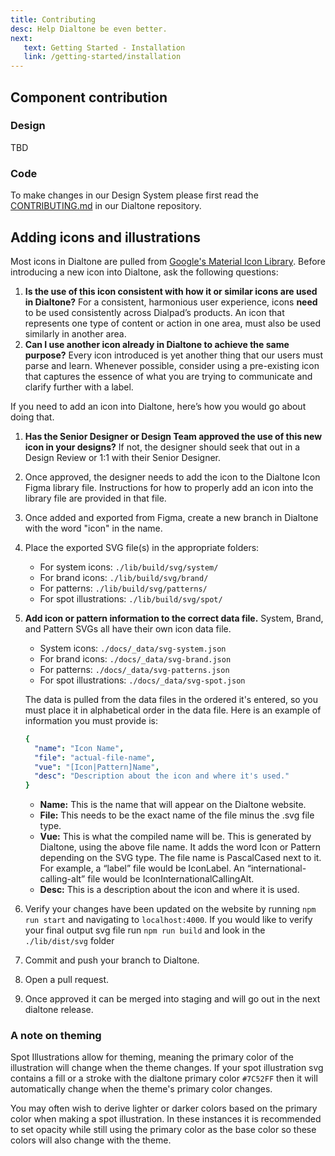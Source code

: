 ```yaml
---
title: Contributing
desc: Help Dialtone be even better.
next:
   text: Getting Started - Installation
   link: /getting-started/installation
---
```


## Component contribution

### Design

TBD

### Code

To make changes in our Design System please first read the
[CONTRIBUTING.md](https://github.com/dialpad/dialtone/blob/staging/.github/CONTRIBUTING.md#contributing)
in our Dialtone repository.

## Adding icons and illustrations

Most icons in Dialtone are pulled from
[Google's Material Icon Library](https://material.io/resources/icons/?style=baseline).
Before introducing a new icon into Dialtone, ask the following questions:

1. **Is the use of this icon consistent with how it or similar icons are used in Dialtone?**
For a consistent, harmonious user experience, icons **need** to be used consistently across Dialpad’s products.
An icon that represents one type of content or action in one area, must also be used similarly in another area.
2. **Can I use another icon already in Dialtone to achieve the same purpose?**
Every icon introduced is yet another thing that our users must parse and learn. Whenever possible,
consider using a pre-existing icon that captures the essence of what you are trying to communicate
and clarify further with a label.

If you need to add an icon into Dialtone, here’s how you would go about doing that.

1. **Has the Senior Designer or Design Team approved the use of this new icon in your designs?**
If not, the designer should seek that out in a Design Review or 1:1 with their Senior Designer.
2. Once approved, the designer needs to add the icon to the Dialtone Icon Figma library file.
Instructions for how to properly add an icon into the library file are provided in that file.
3. Once added and exported from Figma, create a new branch in Dialtone with the word "icon" in the name.
4. Place the exported SVG file(s) in the appropriate folders:
    - For system icons: `./lib/build/svg/system/`
    - For brand icons: `./lib/build/svg/brand/`
    - For patterns: `./lib/build/svg/patterns/`
    - For spot illustrations: `./lib/build/svg/spot/`
5. **Add icon or pattern information to the correct data file.** System, Brand, and Pattern SVGs all have
their own icon data file.
    - System icons: `./docs/_data/svg-system.json`
    - For brand icons: `./docs/_data/svg-brand.json`
    - For patterns: `./docs/_data/svg-patterns.json`
    - For spot illustrations: `./docs/_data/svg-spot.json`

    The data is pulled from the data files in the ordered it's entered, so you must place it in alphabetical order
    in the data file. Here is an example of information you must provide is:

    ```yaml
   {
      "name": "Icon Name",
      "file": "actual-file-name",
      "vue": "[Icon|Pattern]Name",
      "desc": "Description about the icon and where it's used."
    }
    ```

    - **Name:** This is the name that will appear on the Dialtone website.
    - **File:** This needs to be the exact name of the file minus the .svg file type.
    - **Vue:** This is what the compiled name will be. This is generated by Dialtone, using the above file name.
    It adds the word Icon or Pattern depending on the SVG type. The file name is PascalCased next to it. For example,
    a “label” file would be IconLabel. An “international-calling-alt” file would be IconInternationalCallingAlt.
    - **Desc:** This is a description about the icon and where it is used.

6. Verify your changes have been updated on the website by running `npm run start` and navigating to `localhost:4000`.
If you would like to verify your final output svg file run `npm run build` and look in the `./lib/dist/svg` folder
7. Commit and push your branch to Dialtone.
8. Open a pull request.
9. Once approved it can be merged into staging and will go out in the next dialtone release.

### A note on theming

Spot Illustrations allow for theming, meaning the primary color of the illustration will change when the theme changes.
If your spot illustration svg contains a fill or a stroke with the dialtone primary color `#7C52FF`
then it will automatically change when the theme's primary color changes.

You may often wish to derive lighter or darker colors based on the primary color when making a spot illustration.
In these instances it is recommended to set opacity while still using the primary color as the base color so these
colors will also change with the theme.
